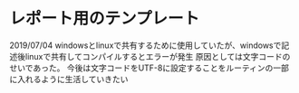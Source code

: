 # レポート用のテンプレート

2019/07/04
windowsとlinuxで共有するために使用していたが、windowsで記述後linuxで共有してコンパイルするとエラーが発生
原因としては文字コードのせいであった。
今後は文字コードをUTF-8に設定することをルーティンの一部に入れるように生活していきたい
